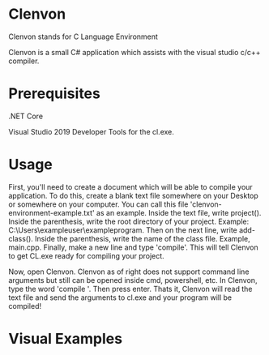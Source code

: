 # Clenvon
Clenvon stands for C Language Environment

Clenvon is a small C# application which assists with the visual studio c/c++ compiler.

# Prerequisites
.NET Core

Visual Studio 2019 Developer Tools for the cl.exe.

# Usage
First, you'll need to create a document which will be able to compile your application. To do this, create a blank text file somewhere on your Desktop or somewhere on your computer. You can call this file 'clenvon-environment-example.txt' as an example. Inside the text file, write project(). Inside the parenthesis, write the root directory of your project. Example: C:\Users\exampleuser\exampleprogram. Then on the next line, write add-class(). Inside the parenthesis, write the name of the class file. Example, main.cpp. Finally, make a new line and type 'compile'. This will tell Clenvon to get CL.exe ready for compiling your project.
  
Now, open Clenvon. Clenvon as of right does not support command line arguments but still can be opened inside cmd, powershell, etc. In Clenvon, type the word 'compile <directory of the text file you just created>'. Then press enter. Thats it, Clenvon will read the text file and send the arguments to cl.exe and your program will be compiled!
  
# Visual Examples
  
